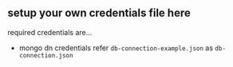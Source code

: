 ## setup your own credentials file here

required credentials are...
- mongo dn credentials refer `db-connection-example.json` as `db-connection.json`